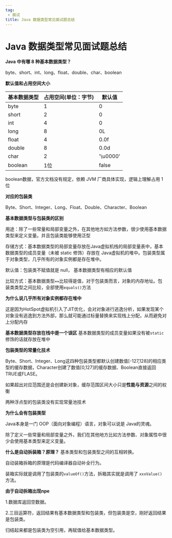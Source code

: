 ```yaml
---
tag:
 - 面试
title: Java 数据类型常见面试题总结
---
```


# **Java 数据类型常见面试题总结**

 **Java 中有哪 8 种基本数据类型？**

byte、short、int、long、float、double、char、boolean

**默认值和占用空间大小**

| 基本数据类型 | 占用空间(单位：字节) | 默认值   |
| ------------ | -------------------- | -------- |
| byte         | 1                    | 0        |
| short        | 2                    | 0        |
| int          | 4                    | 0        |
| long         | 8                    | 0L       |
| float        | 4                    | 0.0f     |
| double       | 8                    | 0.0d     |
| char         | 2                    | '\u0000' |
| boolean      | 1位                  | false    |

boolean数据，官方文档没有规定，依赖 JVM 厂商具体实现，逻辑上理解占用 1 位

 **对应的包装类**

Byte、Short、Integer、Long、Float、Double、Character、Boolean

**基本数据类型与包装类的区别**

用途：除了一些常量和局部变量之外，在其他地方如方法参数，很少使用基本数据类型来定义变量。并且包装类能够使用泛型

存储方式：基本数据类型的局部变量存放在Java虚拟机栈的局部变量表中，基本数据类型的成员变量（未被 static 修饰）存放在 Java虚拟机的堆中。包装类型属于对象类型，几乎所有的对象实例都是存在堆中。

默认值：包装类不赋值就是 null， 基本数据类型有相应的默认值

比较方式：基本数据类型`==`比较得是值，对于包装类而言，对象的内存地址。包装类类型之间比较，全部使用`equals()`方法

**为什么说几乎所有对象实例都存在堆中**

这是因为HotSpot虚拟机引入了JIT优化，会对对象进行逃逸分析，如果发现某个对象没有逃逸到方法外部，那么就可能通过标量替换来实现栈上分配，从而避免对上分配内存

**基本数据类型存放在栈中是一个误区** 基本数据类型的成员变量如果没有被`static`修饰的话就存放在堆中

**包装类型的常量化技术**

Byte、Short、Integer、Long这四种包装类型都默认创建数值[-127,128]的相应类型的缓存数据，Character创建了数值[0,127]的缓存数据、Boolean直接返回 TRUE或FLASE。

如果超出对应范围还是会创建新对象，缓存范围区间大小只是**性能与资源**之间的权衡

两种浮点型的包装类没有实现常量池技术

**为什么会有包装类型**

Java本身是一门 OOP（面向对象编程）语言，对象可以说是 Java的灵魂。

除了定义一些常量和局部变量之外，我们在其他地方比如方法参数、对象属性中很少会使用基本类型来定义变量。

**什么是自动拆装箱？原理？**
基本类型和包装类型之间的互相转换。

自动装箱拆箱的原理是代码编译器自动补全行为。

装箱实际就是调用了包装类的`valueOf()`方法，拆箱其实就是调用了 `xxxValue()` 方法。

**由于自动拆箱出现npe**

1.数据库返回空数据。

2.三目运算符，返回结果有基本数据类型和包装类，但包装类是空，刚好返回结果是包装类。

归结起来都是包装类为空引用，再赋值给基本数据类型。